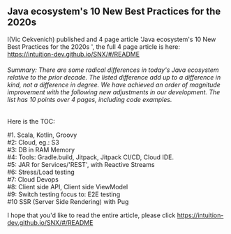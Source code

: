

## Java ecosystem's 10 New Best Practices for the 2020s 

I(Vic Cekvenich) published and 4 page article 'Java ecosystem's 10 New Best Practices for the 2020s 
', the full 4 page article is here: https://intuition-dev.github.io/SNX/#/README

###### Summary: There are some radical differences in today's Java ecosystem relative to the prior decade. The listed difference add up to a difference in kind, not a difference in degree. We have achieved an order of magnitude improvement with the following new adjustments in our development. The list has 10 points over 4 pages, including code examples.

Here is the TOC:

#1. Scala, Kotlin, Groovy <br /> 
#2: Cloud, eg.: S3 <br />
#3: DB in RAM Memory <br />
#4: Tools: Gradle.build, Jitpack, Jitpack CI/CD, Cloud IDE. <br />
#5: JAR for Services/'REST', with Reactive Streams <br />
#6: Stress/Load testing <br />
#7: Cloud Devops <br />
#8: Client side API, Client side ViewModel <br />
#9: Switch testing focus to: E2E testing <br />
#10 SSR (Server Side Rendering) with Pug <br />

I hope that you'd like to read the entire article, please click https://intuition-dev.github.io/SNX/#/README 





